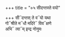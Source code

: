 +++
title = "०५ सीदन्तस्ते वयो"

+++
सी᳓दन्तस् ते व᳓यो यथा  
गो᳓श्रीते म᳓धौ मदिरे᳓ विव᳓क्षणे  
अभि᳓ त्वा᳓म् इन्द्र नोनुमः